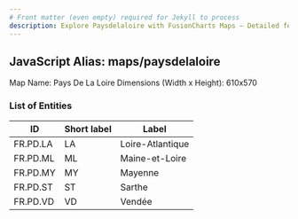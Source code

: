```yaml
---
# Front matter (even empty) required for Jekyll to process
description: Explore Paysdelaloire with FusionCharts Maps – Detailed features for seamless integration. Try now & enhance your data visualization today! 
---
```


## JavaScript Alias: maps/paysdelaloire

Map Name: Pays De La Loire
Dimensions (Width x Height): 610x570





### List of Entities

ID | Short label | Label
---|---|---|
FR.PD.LA|LA|Loire-Atlantique
FR.PD.ML|ML|Maine-et-Loire
FR.PD.MY|MY|Mayenne
FR.PD.ST|ST|Sarthe
FR.PD.VD|VD|Vendée